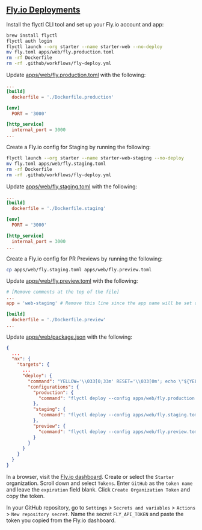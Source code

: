 ## [Fly.io Deployments](https://fly.io/)

Install the flyctl CLI tool and set up your Fly.io account and app:

```bash
brew install flyctl
flyctl auth login
flyctl launch --org starter --name starter-web --no-deploy
mv fly.toml apps/web/fly.production.toml
rm -rf Dockerfile
rm -rf .github/workflows/fly-deploy.yml
```

Update [apps/web/fly.production.toml](../../apps/web/fly.production.toml) with the following:

```toml
...
[build]
  dockerfile = './Dockerfile.production'

[env]
  PORT = '3000'

[http_service]
  internal_port = 3000
...
```

Create a Fly.io config for Staging by running the following:

```bash
flyctl launch --org starter --name starter-web-staging --no-deploy
mv fly.toml apps/web/fly.staging.toml
rm -rf Dockerfile
rm -rf .github/workflows/fly-deploy.yml
```

Update [apps/web/fly.staging.toml](../../apps/web/fly.staging.toml) with the following:

```toml
...
[build]
  dockerfile = './Dockerfile.staging'

[env]
  PORT = '3000'

[http_service]
  internal_port = 3000
...
```

Create a Fly.io config for PR Previews by running the following:

```bash
cp apps/web/fly.staging.toml apps/web/fly.preview.toml
```

Update [apps/web/fly.preview.toml](../../apps/web/fly.preview.toml) with the following:

```toml
# [Remove comments at the top of the file]
...
app = 'web-staging' # Remove this line since the app name will be set dynamically in the CI workflow

[build]
  dockerfile = './Dockerfile.preview'
...
```

Update [apps/web/package.json](../../apps/web/package.json) with the following:

```json
{
  ...
  "nx": {
    "targets": {
      ...
      "deploy": {
        "command": "YELLOW='\\033[0;33m' RESET='\\033[0m'; echo \"${YELLOW}Development deployment is not supported.${RESET}\"",
        "configurations": {
          "production": {
            "command": "flyctl deploy --config apps/web/fly.production.toml --image-label starter-web-v$(npm --prefix apps/web pkg get version | tr -d '\"')"
          },
          "staging": {
            "command": "flyctl deploy --config apps/web/fly.staging.toml"
          },
          "preview": {
            "command": "flyctl deploy --config apps/web/fly.preview.toml"
          }
        }
      }
    }
  }
}
```

In a browser, visit the [Fly.io dashboard](https://fly.io/dashboard).
Create or select the `Starter` organization.
Scroll down and select `Tokens`.
Enter `GitHub` as the `token name` and leave the `expiration` field blank.
Click `Create Organization Token` and copy the token.

In your GitHub repository, go to `Settings` > `Secrets and variables` > `Actions` > `New repository secret`.
Name the secret `FLY_API_TOKEN` and paste the token you copied from the Fly.io dashboard.
